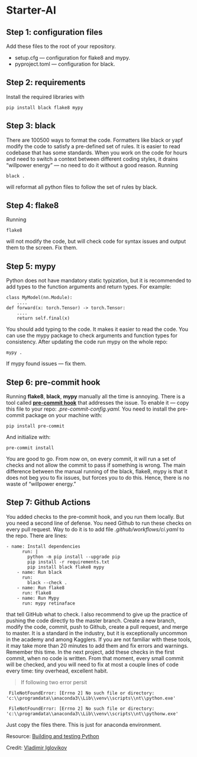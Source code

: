 # Starter-AI
## Step 1: configuration files
Add these files to the root of your repository.
- setup.cfg — configuration for flake8 and mypy.
- pyproject.toml — configuration for black.

## Step 2: requirements
Install the required libraries with
```
pip install black flake8 mypy
```

## Step 3: black
There are 100500 ways to format the code. Formatters like black or yapf modify the code to satisfy a pre-defined set of rules.
It is easier to read codebase that has some standards. When you work on the code for hours and need to switch a context between different coding styles, it drains “willpower energy” — no need to do it without a good reason.
Running
```
black .
```
will reformat all python files to follow the set of rules by black.

## Step 4: flake8
Running
```
flake8
```
will not modify the code, but will check code for syntax issues and output them to the screen.
Fix them.

## Step 5: mypy
Python does not have mandatory static typization, but it is recommended to add types to the function arguments and return types.
For example:
```
class MyModel(nn.Module):
    ....
def forward(x: torch.Tensor) -> torch.Tensor:
    ....
    return self.final(x)
```
You should add typing to the code. It makes it easier to read the code.
You can use the mypy package to check arguments and function types for consistency.
After updating the code run mypy on the whole repo:
```
mypy .
```
If mypy found issues — fix them.

## Step 6: pre-commit hook
Running **flake8**, **black**, **mypy** manually all the time is annoying.
There is a tool called **[pre-commit hook](https://pre-commit.com/)** that addresses the issue.
To enable it — copy this file to your repo: *.pre-commit-config.yaml.*
You need to install the pre-commit package on your machine with:
```
pip install pre-commit
```
And initialize with:
```
pre-commit install
```
You are good to go.
From now on, on every commit, it will run a set of checks and not allow the commit to pass if something is wrong.
The main difference between the manual running of the black, flake8, mypy is that it does not beg you to fix issues, but forces you to do this. Hence, there is no waste of “willpower energy.”

## Step 7: Github Actions
You added checks to the pre-commit hook, and you run them locally. But you need a second line of defense. You need Github to run these checks on every pull request. Way to do it is to add file *.github/workflows/ci.yaml* to the repo.
There are lines:
```
- name: Install dependencies
      run: |
        python -m pip install --upgrade pip
        pip install -r requirements.txt
        pip install black flake8 mypy
    - name: Run black
      run:
        black --check .
    - name: Run flake8
      run: flake8
    - name: Run Mypy
      run: mypy retinaface
```
that tell GitHub what to check. I also recommend to give up the practice of pushing the code directly to the master branch. Create a new branch, modify the code, commit, push to Github, create a pull request, and merge to master. It is a standard in the industry, but it is exceptionally uncommon in the academy and among Kagglers. If you are not familiar with these tools, it may take more than 20 minutes to add them and fix errors and warnings.
Remember this time. In the next project, add these checks in the first commit, when no code is written. From that moment, every small commit will be checked, and you will need to fix at most a couple lines of code every time: tiny overhead, excellent habit.

> If following two error persit
```
 FileNotFoundError: [Errno 2] No such file or directory: 'c:\\programdata\\anaconda3\\Lib\\venv\\scripts\\nt\\python.exe'

 FileNotFoundError: [Errno 2] No such file or directory: 'c:\\programdata\\anaconda3\\Lib\\venv\\scripts\\nt\\pythonw.exe'
```
Just copy the files there. This is just for anaconda environment.

Resource: [Building and testing Python](https://docs.github.com/en/free-pro-team@latest/actions/guides/building-and-testing-python)

Credit:  [Vladimir Iglovikov](https://medium.com/kaggle-blog/i-trained-a-model-what-is-next-d1ba1c560e26)
